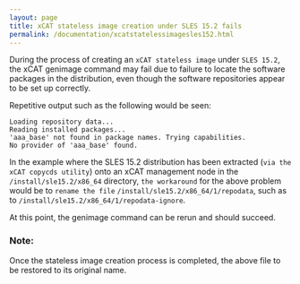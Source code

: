 ```yaml
---
layout: page
title: xCAT stateless image creation under SLES 15.2 fails
permalink: /documentation/xcatstatelessimagesles152.html
---
```


During the process of creating an `xCAT stateless image` under `SLES 15.2`, the xCAT genimage command may fail due to failure to locate the software packages in the distribution, even though the software repositories appear to be set up correctly.

Repetitive output such as the following would be seen:

    Loading repository data...
    Reading installed packages...
    'aaa_base' not found in package names. Trying capabilities.
    No provider of 'aaa_base' found.

In the example where the SLES 15.2 distribution has been extracted (`via the xCAT copycds utility`) onto an xCAT management node in the `/install/sle15.2/x86_64` directory, `the workaround` for the above problem would be to `rename the file` `/install/sle15.2/x86_64/1/repodata`, such as to `/install/sle15.2/x86_64/1/repodata-ignore`.

At this point, the genimage command can be rerun and should succeed.

### Note:

Once the stateless image creation process is completed, the above file to be restored to its original name.
